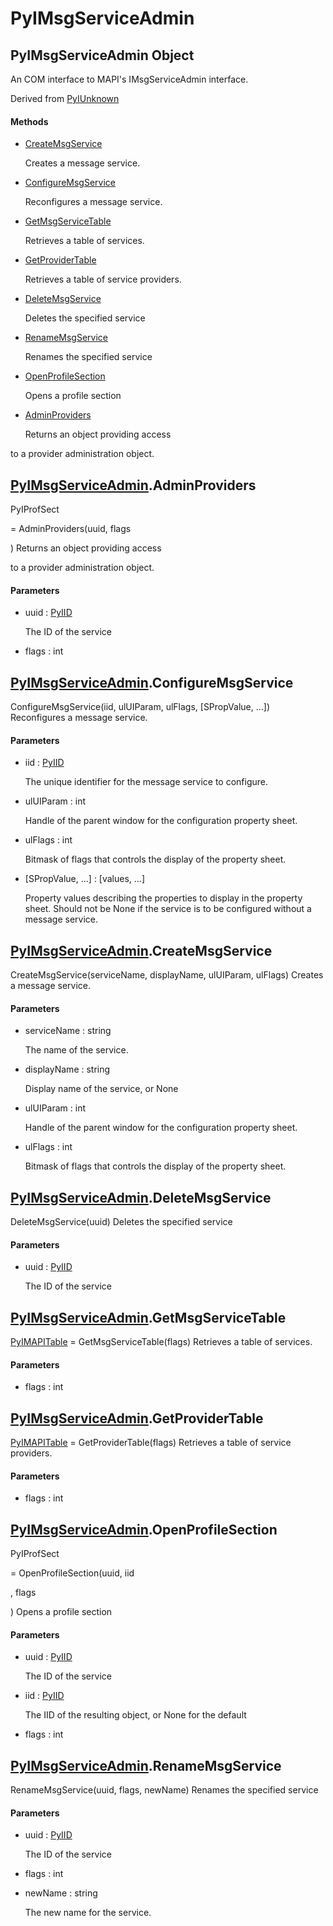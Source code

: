 # PyIMsgServiceAdmin


## PyIMsgServiceAdmin Object

An COM interface to MAPI's IMsgServiceAdmin interface\. 

Derived from [PyIUnknown](PyIUnknown.md)

#### Methods

  - [CreateMsgService](PyIMsgServiceAdmin.md#pyimsgserviceadmincreatemsgservice)

    Creates a message service\.&nbsp;

  - [ConfigureMsgService](PyIMsgServiceAdmin.md#pyimsgserviceadminconfiguremsgservice)

    Reconfigures a message service\.&nbsp;

  - [GetMsgServiceTable](PyIMsgServiceAdmin.md#pyimsgserviceadmingetmsgservicetable)

    Retrieves a table of services\.&nbsp;

  - [GetProviderTable](PyIMsgServiceAdmin.md#pyimsgserviceadmingetprovidertable)

    Retrieves a table of service providers\.&nbsp;

  - [DeleteMsgService](PyIMsgServiceAdmin.md#pyimsgserviceadmindeletemsgservice)

    Deletes the specified service&nbsp;

  - [RenameMsgService](PyIMsgServiceAdmin.md#pyimsgserviceadminrenamemsgservice)

    Renames the specified service&nbsp;

  - [OpenProfileSection](PyIMsgServiceAdmin.md#pyimsgserviceadminopenprofilesection)

    Opens a profile section&nbsp;

  - [AdminProviders](PyIMsgServiceAdmin.md#pyimsgserviceadminadminproviders)

    Returns an object providing access 

to a provider administration object\.&nbsp;


## [PyIMsgServiceAdmin](PyIMsgServiceAdmin.md#pyimsgserviceadmin)\.AdminProviders

PyIProfSect

 = AdminProviders\(uuid, flags

\)
Returns an object providing access 

to a provider administration object\.

#### Parameters

  - uuid : [PyIID](PyIID.md)

    The ID of the service

  - flags : int

    


## [PyIMsgServiceAdmin](PyIMsgServiceAdmin.md#pyimsgserviceadmin)\.ConfigureMsgService

ConfigureMsgService\(iid, ulUIParam, ulFlags, \[SPropValue, \.\.\.\]\)
Reconfigures a message service\.

#### Parameters

  - iid : [PyIID](PyIID.md)

    The unique identifier for the message service to configure\.

  - ulUIParam : int

    Handle of the parent window for the configuration property sheet\.

  - ulFlags : int

    Bitmask of flags that controls the display of the property sheet\.

  - \[SPropValue, \.\.\.\] : \[values, \.\.\.\]

    Property values describing the properties to display in the property sheet\.  Should not be None if the service is to be configured without a message service\.


## [PyIMsgServiceAdmin](PyIMsgServiceAdmin.md#pyimsgserviceadmin)\.CreateMsgService

CreateMsgService\(serviceName, displayName, ulUIParam, ulFlags\)
Creates a message service\.

#### Parameters

  - serviceName : string

    The name of the service\.

  - displayName : string

    Display name of the service, or None

  - ulUIParam : int

    Handle of the parent window for the configuration property sheet\.

  - ulFlags : int

    Bitmask of flags that controls the display of the property sheet\.


## [PyIMsgServiceAdmin](PyIMsgServiceAdmin.md#pyimsgserviceadmin)\.DeleteMsgService

DeleteMsgService\(uuid\)
Deletes the specified service

#### Parameters

  - uuid : [PyIID](PyIID.md)

    The ID of the service


## [PyIMsgServiceAdmin](PyIMsgServiceAdmin.md#pyimsgserviceadmin)\.GetMsgServiceTable

[PyIMAPITable](PyIMAPITable.md) = GetMsgServiceTable\(flags\)
Retrieves a table of services\.

#### Parameters

  - flags : int

    


## [PyIMsgServiceAdmin](PyIMsgServiceAdmin.md#pyimsgserviceadmin)\.GetProviderTable

[PyIMAPITable](PyIMAPITable.md) = GetProviderTable\(flags\)
Retrieves a table of service providers\.

#### Parameters

  - flags : int

    


## [PyIMsgServiceAdmin](PyIMsgServiceAdmin.md#pyimsgserviceadmin)\.OpenProfileSection

PyIProfSect

 = OpenProfileSection\(uuid, iid

, flags

\)
Opens a profile section

#### Parameters

  - uuid : [PyIID](PyIID.md)

    The ID of the service

  - iid : [PyIID](PyIID.md)

    The IID of the resulting object, or None for the default

  - flags : int

    


## [PyIMsgServiceAdmin](PyIMsgServiceAdmin.md#pyimsgserviceadmin)\.RenameMsgService

RenameMsgService\(uuid, flags, newName\)
Renames the specified service

#### Parameters

  - uuid : [PyIID](PyIID.md)

    The ID of the service

  - flags : int

    

  - newName : string

    The new name for the service\.